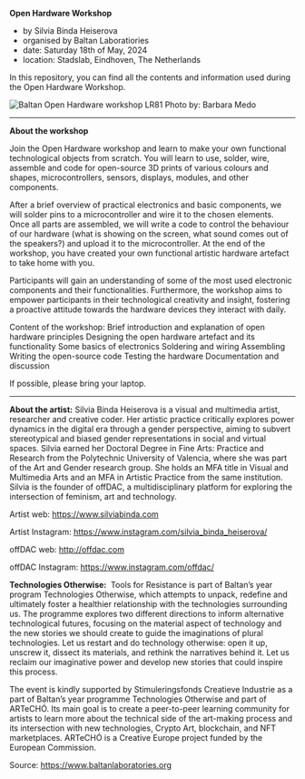 **Open Hardware Workshop**

- by Silvia Binda Heiserova
- organised by Baltan Laboratiories
- date: Saturday 18th of May, 2024
- location: Stadslab, Eindhoven, The Netherlands

In this repository, you can find all the contents and information used during the Open Hardware Workshop.

![Baltan Open Hardware workshop LR81](https://github.com/silviabinda/open_hardware_workshop_baltan/assets/79167212/e597a57c-338a-4a62-851c-b7f099556d21)
Photo by: Barbara Medo
______

**About the workshop**

Join the Open Hardware workshop and learn to make your own functional technological objects from scratch. You will learn to use, solder, wire, assemble and code for open-source 3D prints of various colours and shapes, microcontrollers, sensors, displays, modules, and other components.

After a brief overview of practical electronics and basic components, we will solder pins to a microcontroller and wire it to the chosen elements. Once all parts are assembled, we will write a code to control the behaviour of our hardware (what is showing on the screen, what sound comes out of the speakers?) and upload it to the microcontroller. At the end of the workshop, you have created your own functional artistic hardware artefact to take home with you.

Participants will gain an understanding of some of the most used electronic components and their functionalities. Furthermore, the workshop aims to empower participants in their technological creativity and insight, fostering a proactive attitude towards the hardware devices they interact with daily.

Content of the workshop:
Brief introduction and explanation of open hardware principles
Designing the open hardware artefact and its functionality
Some basics of electronics
Soldering and wiring
Assembling
Writing the open-source code
Testing the hardware
Documentation and discussion

If possible, please bring your laptop.

______

**About the artist:**
Silvia Binda Heiserova is a visual and multimedia artist, researcher and creative coder. Her artistic practice critically explores power dynamics in the digital era through a gender perspective, aiming to subvert stereotypical and biased gender representations in social and virtual spaces. Silvia earned her Doctoral Degree in Fine Arts: Practice and Research from the Polytechnic University of Valencia, where she was part of the Art and Gender research group. She holds an MFA title in Visual and Multimedia Arts and an MFA in Artistic Practice from the same institution. Silvia is the founder of offDAC, a multidisciplinary platform for exploring the intersection of feminism, art and technology.

Artist web: https://www.silviabinda.com

Artist Instagram: https://www.instagram.com/silvia_binda_heiserova/

offDAC web: http://offdac.com

offDAC Instagram: https://www.instagram.com/offdac/

**Technologies Otherwise:**  Tools for Resistance is part of Baltan’s year program Technologies Otherwise, which attempts to unpack, redefine and ultimately foster a healthier relationship with the technologies surrounding us. The programme explores two different directions to inform alternative technological futures, focusing on the material aspect of technology and the new stories we should create to guide the imaginations of plural technologies. Let us restart and do technology otherwise: open it up, unscrew it, dissect its materials, and rethink the narratives behind it. Let us reclaim our imaginative power and develop new stories that could inspire this process.

The event is kindly supported by Stimuleringsfonds Creatieve Industrie as a part of Baltan’s year programme Technologies Otherwise and part of ARTeCHÓ. Its main goal is to create a peer-to-peer learning community for artists to learn more about the technical side of the art-making process and its intersection with new technologies, Crypto Art, blockchain, and NFT marketplaces. ARTeCHÓ is a Creative Europe project funded by the European Commission.

Source: https://www.baltanlaboratories.org
